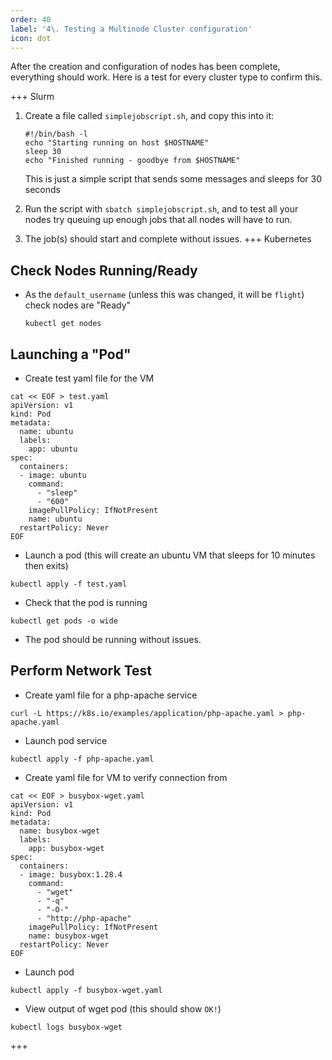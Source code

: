 ```yaml
---
order: 40
label: '4\. Testing a Multinode Cluster configuration'
icon: dot
---
```


After the creation and configuration of nodes has been complete, everything should work. Here is a test for every cluster type to confirm this.

+++ Slurm

1. Create a file called `simplejobscript.sh`, and copy this into it:
    ```
    #!/bin/bash -l
    echo "Starting running on host $HOSTNAME"
    sleep 30
    echo "Finished running - goodbye from $HOSTNAME"
    ```
    This is just a simple script that sends some messages and sleeps for 30 seconds

2. Run the script with `sbatch simplejobscript.sh`, and to test all your nodes try queuing up enough jobs that all nodes will have to run.

3. The job(s) should start and complete without issues.
+++ Kubernetes

## Check Nodes Running/Ready

- As the `default_username` (unless this was changed, it will be `flight`) check nodes are "Ready" 
    ```shell
	kubectl get nodes
	```

## Launching a "Pod"

- Create test yaml file for the VM 
```shell
cat << EOF > test.yaml
apiVersion: v1
kind: Pod
metadata:
  name: ubuntu
  labels:
    app: ubuntu
spec:
  containers:
  - image: ubuntu
    command:
      - "sleep"
      - "600"
    imagePullPolicy: IfNotPresent
    name: ubuntu
  restartPolicy: Never
EOF
```
- Launch a pod (this will create an ubuntu VM that sleeps for 10 minutes then exits)
```shell
kubectl apply -f test.yaml
```
- Check that the pod is running
```shell
kubectl get pods -o wide
```

- The pod should be running without issues.

## Perform Network Test


- Create yaml file for a php-apache service
```shell
curl -L https://k8s.io/examples/application/php-apache.yaml > php-apache.yaml
```
- Launch pod service
```shell
kubectl apply -f php-apache.yaml
```
- Create yaml file for VM to verify connection from
```shell
cat << EOF > busybox-wget.yaml
apiVersion: v1
kind: Pod
metadata:
  name: busybox-wget
  labels:
    app: busybox-wget
spec:
  containers:
  - image: busybox:1.28.4
    command:
      - "wget"
      - "-q"
      - "-O-"
      - "http://php-apache"
    imagePullPolicy: IfNotPresent
    name: busybox-wget
  restartPolicy: Never
EOF
```
- Launch pod
```shell
kubectl apply -f busybox-wget.yaml
```
- View output of wget pod (this should show `OK!`)
```shell
kubectl logs busybox-wget
```
+++